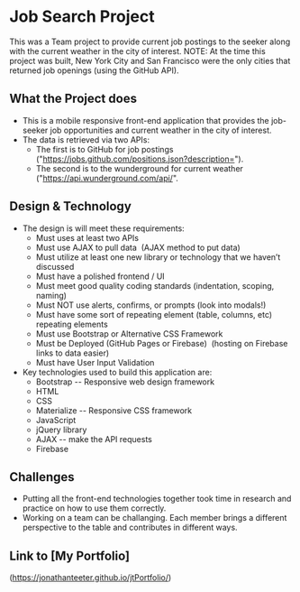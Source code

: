 # Job Search Project
This was a Team project to provide current job postings to the seeker along with the current weather in the city of interest.  NOTE:  At the time this project was built, New York City and San Francisco were the only cities that returned job openings (using the GitHub API).  

## What the Project does
* This is a mobile responsive front-end application that provides the job-seeker job opportunities and current weather in the city of interest.
* The data is retrieved via two APIs:
    * The first is to GitHub for job postings ("https://jobs.github.com/positions.json?description=").
    * The second is to the wunderground for current weather ("https://api.wunderground.com/api/".

## Design & Technology
* The design is will meet these requirements:
    * Must uses at least two APIs
    * Must use AJAX to pull data  (AJAX method to put data)
    * Must utilize at least one new library or technology that we haven’t discussed
    * Must have a polished frontend / UI
    * Must meet good quality coding standards (indentation, scoping, naming)
    * Must NOT use alerts, confirms, or prompts (look into modals!)
    * Must have some sort of repeating element (table, columns, etc)  <tbody> repeating elements
    * Must use Bootstrap or Alternative CSS Framework
    * Must be Deployed (GitHub Pages or Firebase)  (hosting on Firebase links to data easier)
    * Must have User Input Validation
* Key technologies used to build this application are:
    * Bootstrap -- Responsive web design framework
    * HTML
    * CSS
    * Materialize -- Responsive CSS framework
    * JavaScript
    * jQuery library
    * AJAX -- make the API requests
    * Firebase

## Challenges
* Putting all the front-end technologies together took time in research and practice on how to use them correctly.
* Working on a team can be challanging.  Each member brings a different perspective to the table and contributes in different ways.

## Link to [My Portfolio] 
(https://jonathanteeter.github.io/jtPortfolio/)
